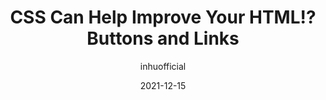 ---
author: inhuofficial
date: 2021-12-15
permalink: false
publisher: thepracticaldev
tags:
  - html
  - css
  - accessibility
target_url: https://dev.to/inhuofficial/css-can-help-improve-your-html-ep-2-buttons-and-links-21m9
title: CSS Can Help Improve Your HTML⁉ Buttons and Links
---